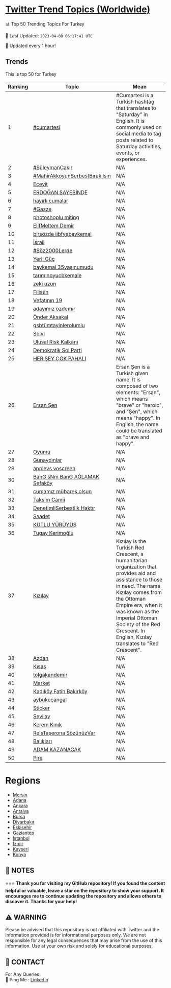[Twitter Trend Topics (Worldwide)](https://github.com/ErcinDedeoglu/Twitter-Trend-Topics)
==========


📊 Top 50 Trending Topics For Turkey

📆 Last Updated: `2023-04-08 06:17:41 UTC`

🔧 Updated every 1 hour!


## Trends

This is top 50 for Turkey

| Ranking | Topic | Mean |
| ------- | ------------ | ------------ |
| 1 | [#cumartesi](http://twitter.com/search?q=%23cumartesi) | #Cumartesi is a Turkish hashtag that translates to "Saturday" in English. It is commonly used on social media to tag posts related to Saturday activities, events, or experiences. |
| 2 | [#SüleymanÇakır](http://twitter.com/search?q=%23S%c3%bcleyman%c3%87ak%c4%b1r) | N/A |
| 3 | [#MahirAkkoyunSerbestBırakılsın](http://twitter.com/search?q=%23MahirAkkoyunSerbestB%c4%b1rak%c4%b1ls%c4%b1n) | N/A |
| 4 | [Ecevit](http://twitter.com/search?q=Ecevit) | N/A |
| 5 | [ERDOĞAN SAYESİNDE](http://twitter.com/search?q=ERDO%c4%9eAN+SAYES%c4%b0NDE) | N/A |
| 6 | [hayırlı cumalar](http://twitter.com/search?q=hay%c4%b1rl%c4%b1+cumalar) | N/A |
| 7 | [#Gazze](http://twitter.com/search?q=%23Gazze) | N/A |
| 8 | [photoshoplu miting](http://twitter.com/search?q=photoshoplu+miting) | N/A |
| 9 | [ElifMeltem Demir](http://twitter.com/search?q=ElifMeltem+Demir) | N/A |
| 10 | [birsözde iibfyebaykemal](http://twitter.com/search?q=birs%c3%b6zde+iibfyebaykemal) | N/A |
| 11 | [İsrail](http://twitter.com/search?q=%c4%b0srail) | N/A |
| 12 | [#Söz2000Lerde](http://twitter.com/search?q=%23S%c3%b6z2000Lerde) | N/A |
| 13 | [Yerli Güç](http://twitter.com/search?q=Yerli+G%c3%bc%c3%a7) | N/A |
| 14 | [baykemal 35yaşınumudu](http://twitter.com/search?q=baykemal+35ya%c5%9f%c4%b1numudu) | N/A |
| 15 | [tarımınoyucbkemale](http://twitter.com/search?q=tar%c4%b1m%c4%b1noyucbkemale) | N/A |
| 16 | [zeki uzun](http://twitter.com/search?q=zeki+uzun) | N/A |
| 17 | [Filistin](http://twitter.com/search?q=Filistin) | N/A |
| 18 | [Vefatının 19](http://twitter.com/search?q=Vefat%c4%b1n%c4%b1n+19) | N/A |
| 19 | [adayımız özdemir](http://twitter.com/search?q=aday%c4%b1m%c4%b1z+%c3%b6zdemir) | N/A |
| 20 | [Önder Aksakal](http://twitter.com/search?q=%c3%96nder+Aksakal) | N/A |
| 21 | [gsbtümtayinlerolumlu](http://twitter.com/search?q=gsbt%c3%bcmtayinlerolumlu) | N/A |
| 22 | [Selvi](http://twitter.com/search?q=Selvi) | N/A |
| 23 | [Ulusal Risk Kalkanı](http://twitter.com/search?q=Ulusal+Risk+Kalkan%c4%b1) | N/A |
| 24 | [Demokratik Sol Parti](http://twitter.com/search?q=Demokratik+Sol+Parti) | N/A |
| 25 | [HER ŞEY ÇOK PAHALI](http://twitter.com/search?q=HER+%c5%9eEY+%c3%87OK+PAHALI) | N/A |
| 26 | [Ersan Şen](http://twitter.com/search?q=Ersan+%c5%9een) | Ersan Şen is a Turkish given name. It is composed of two elements: "Ersan", which means "brave" or "heroic", and "Şen", which means "happy". In English, the name could be translated as "brave and happy". |
| 27 | [Oyumu](http://twitter.com/search?q=Oyumu) | N/A |
| 28 | [Günaydınlar](http://twitter.com/search?q=G%c3%bcnayd%c4%b1nlar) | N/A |
| 29 | [applevs voscreen](http://twitter.com/search?q=applevs+voscreen) | N/A |
| 30 | [BanG sNm BanG AĞLAMAK Sefaköy](http://twitter.com/search?q=BanG+sNm+BanG+A%c4%9eLAMAK+Sefak%c3%b6y) | N/A |
| 31 | [cumamız mübarek olsun](http://twitter.com/search?q=cumam%c4%b1z+m%c3%bcbarek+olsun) | N/A |
| 32 | [Taksim Camii](http://twitter.com/search?q=Taksim+Camii) | N/A |
| 33 | [DenetimliSerbestlik Haktır](http://twitter.com/search?q=DenetimliSerbestlik+Hakt%c4%b1r) | N/A |
| 34 | [Saadet](http://twitter.com/search?q=Saadet) | N/A |
| 35 | [KUTLU YÜRÜYÜŞ](http://twitter.com/search?q=KUTLU+Y%c3%9cR%c3%9cY%c3%9c%c5%9e) | N/A |
| 36 | [Tugay Kerimoğlu](http://twitter.com/search?q=Tugay+Kerimo%c4%9flu) | N/A |
| 37 | [Kızılay](http://twitter.com/search?q=K%c4%b1z%c4%b1lay) | Kızılay is the Turkish Red Crescent, a humanitarian organization that provides aid and assistance to those in need. The name Kızılay comes from the Ottoman Empire era, when it was known as the Imperial Ottoman Society of the Red Crescent. In English, Kızılay translates to "Red Crescent". |
| 38 | [Azdan](http://twitter.com/search?q=Azdan) | N/A |
| 39 | [Kısas](http://twitter.com/search?q=K%c4%b1sas) | N/A |
| 40 | [tolgakandemir](http://twitter.com/search?q=tolgakandemir) | N/A |
| 41 | [Market](http://twitter.com/search?q=Market) | N/A |
| 42 | [Kadıköy Fatih Bakırköy](http://twitter.com/search?q=Kad%c4%b1k%c3%b6y+Fatih+Bak%c4%b1rk%c3%b6y) | N/A |
| 43 | [aybükeçangal](http://twitter.com/search?q=ayb%c3%bcke%c3%a7angal) | N/A |
| 44 | [Sticker](http://twitter.com/search?q=Sticker) | N/A |
| 45 | [Sevilay](http://twitter.com/search?q=Sevilay) | N/A |
| 46 | [Kerem Kınık](http://twitter.com/search?q=Kerem+K%c4%b1n%c4%b1k) | N/A |
| 47 | [ReisTaşerona SözünüzVar](http://twitter.com/search?q=ReisTa%c5%9ferona+S%c3%b6z%c3%bcn%c3%bczVar) | N/A |
| 48 | [Balıkları](http://twitter.com/search?q=Bal%c4%b1klar%c4%b1) | N/A |
| 49 | [ADAM KAZANACAK](http://twitter.com/search?q=ADAM+KAZANACAK) | N/A |
| 50 | [Pire](http://twitter.com/search?q=Pire) | N/A |



# Regions

* [Mersin](</Turkey/Mersin.md>)
* [Adana](</Turkey/Adana.md>)
* [Ankara](</Turkey/Ankara.md>)
* [Antalya](</Turkey/Antalya.md>)
* [Bursa](</Turkey/Bursa.md>)
* [Diyarbakır](</Turkey/Diyarbakır.md>)
* [Eskişehir](</Turkey/Eskişehir.md>)
* [Gaziantep](</Turkey/Gaziantep.md>)
* [Istanbul](</Turkey/Istanbul.md>)
* [Izmir](</Turkey/Izmir.md>)
* [Kayseri](</Turkey/Kayseri.md>)
* [Konya](</Turkey/Konya.md>)



## 📝 NOTES

⭐⭐⭐ **Thank you for visiting my GitHub repository! If you found the content helpful or valuable, leave a star on the repository to show your support. It encourages me to continue updating the repository and allows others to discover it. Thanks for your help!**


## ⚠️ WARNING

Please be advised that this repository is not affiliated with Twitter and the information provided is for informational purposes only. We are not responsible for any legal consequences that may arise from the use of this information. Use at your own risk and solely for educational purposes.


## 📨 CONTACT

 For Any Queries:  
            🏓 Ping Me : [LinkedIn](https://www.linkedin.com/in/ercindedeoglu/)
